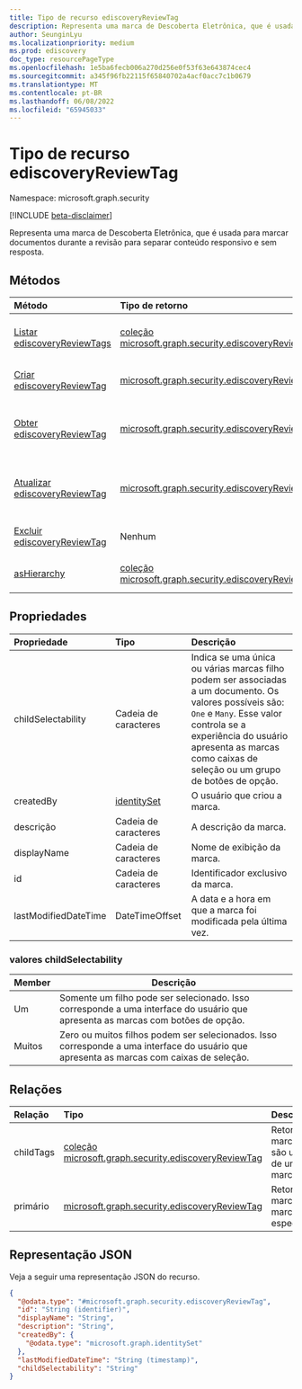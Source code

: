 ```yaml
---
title: Tipo de recurso ediscoveryReviewTag
description: Representa uma marca de Descoberta Eletrônica, que é usada para marcar documentos durante a revisão para separar conteúdo responsivo e sem resposta
author: SeunginLyu
ms.localizationpriority: medium
ms.prod: ediscovery
doc_type: resourcePageType
ms.openlocfilehash: 1e5ba6fecb006a270d256e0f53f63e643874cec4
ms.sourcegitcommit: a345f96fb22115f65840702a4acf0acc7c1b0679
ms.translationtype: MT
ms.contentlocale: pt-BR
ms.lasthandoff: 06/08/2022
ms.locfileid: "65945033"
---
```

# <a name="ediscoveryreviewtag-resource-type"></a>Tipo de recurso ediscoveryReviewTag

Namespace: microsoft.graph.security

[!INCLUDE [beta-disclaimer](../../includes/beta-disclaimer.md)]

Representa uma marca de Descoberta Eletrônica, que é usada para marcar documentos durante a revisão para separar conteúdo responsivo e sem resposta.

## <a name="methods"></a>Métodos
|Método|Tipo de retorno|Descrição|
|:---|:---|:---|
|[Listar ediscoveryReviewTags](../api/security-ediscoverycase-list-tags.md)|[coleção microsoft.graph.security.ediscoveryReviewTag](../resources/security-ediscoveryreviewtag.md)|Obtenha uma lista dos [objetos ediscoveryReviewTag](../resources/security-ediscoveryreviewtag.md) e suas propriedades.|
|[Criar ediscoveryReviewTag](../api/security-ediscoverycase-post-tags.md)|[microsoft.graph.security.ediscoveryReviewTag](../resources/security-ediscoveryreviewtag.md)|Crie um novo [objeto ediscoveryReviewTag](../resources/security-ediscoveryreviewtag.md) .|
|[Obter ediscoveryReviewTag](../api/security-ediscoveryreviewtag-get.md)|[microsoft.graph.security.ediscoveryReviewTag](../resources/security-ediscoveryreviewtag.md)|Leia as propriedades e as relações de um [objeto ediscoveryReviewTag](../resources/security-ediscoveryreviewtag.md) .|
|[Atualizar ediscoveryReviewTag](../api/security-ediscoveryreviewtag-update.md)|[microsoft.graph.security.ediscoveryReviewTag](../resources/security-ediscoveryreviewtag.md)|Atualize as propriedades de [um objeto ediscoveryReviewTag](../resources/security-ediscoveryreviewtag.md) .|
|[Excluir ediscoveryReviewTag](../api/security-ediscoverycase-delete-tags.md)|Nenhum|Exclui um [objeto ediscoveryReviewTag](../resources/security-ediscoveryreviewtag.md) .|
|[asHierarchy](../api/security-ediscoveryreviewtag-ashierarchy.md)|[coleção microsoft.graph.security.ediscoveryReviewTag](../resources/security-ediscoveryreviewtag.md)|Listar marcas organizadas como hierarquia.|


## <a name="properties"></a>Propriedades
|Propriedade|Tipo|Descrição|
|:---|:---|:---|
|childSelectability|Cadeia de caracteres|Indica se uma única ou várias marcas filho podem ser associadas a um documento. Os valores possíveis são: `One` e `Many`.  Esse valor controla se a experiência do usuário apresenta as marcas como caixas de seleção ou um grupo de botões de opção.|
|createdBy|[identitySet](../resources/identityset.md)|O usuário que criou a marca.|
|descrição|Cadeia de caracteres|A descrição da marca.|
|displayName|Cadeia de caracteres|Nome de exibição da marca.|
|id|Cadeia de caracteres|Identificador exclusivo da marca.|
|lastModifiedDateTime|DateTimeOffset|A data e a hora em que a marca foi modificada pela última vez.|

### <a name="childselectability-values"></a>valores childSelectability

|Member|Descrição|
|:----|-----------|
|Um|Somente um filho pode ser selecionado. Isso corresponde a uma interface do usuário que apresenta as marcas com botões de opção.|
|Muitos|Zero ou muitos filhos podem ser selecionados. Isso corresponde a uma interface do usuário que apresenta as marcas com caixas de seleção.|

## <a name="relationships"></a>Relações

|Relação|Tipo|Descrição|
|:---|:---|:---|
|childTags|[coleção microsoft.graph.security.ediscoveryReviewTag](../resources/security-ediscoveryreviewtag.md)|Retorna as marcas que são um filho de uma marca.|
|primário|[microsoft.graph.security.ediscoveryReviewTag](../resources/security-ediscoveryreviewtag.md)|Retorna a marca pai da marca especificada.|
## <a name="json-representation"></a>Representação JSON
Veja a seguir uma representação JSON do recurso.
<!-- {
  "blockType": "resource",
  "keyProperty": "id",
  "@odata.type": "microsoft.graph.security.ediscoveryReviewTag",
  "openType": false
}
-->
``` json
{
  "@odata.type": "#microsoft.graph.security.ediscoveryReviewTag",
  "id": "String (identifier)",
  "displayName": "String",
  "description": "String",
  "createdBy": {
    "@odata.type": "microsoft.graph.identitySet"
  },
  "lastModifiedDateTime": "String (timestamp)",
  "childSelectability": "String"
}
```

